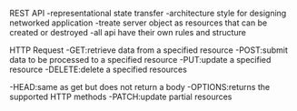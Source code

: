 REST API
-representational state transfer
-architecture style for designing networked application
-treate server object as resources that can be created or destroyed
-all api have their own rules and structure

HTTP Request
-GET:retrieve data from a specified resource
-POST:submit data to be processed to a specified resource
-PUT:update a specified resource
-DELETE:delete a specified resources

-HEAD:same as get but does not return a body
-OPTIONS:returns the supported HTTP methods
-PATCH:update partial resources
